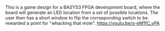 This is a game design for a BASYS3 FPGA development board, where the board will generate an LED location from a set of possible locations. The user then has a short window to flip the corrseponding switch to be rewarded a point for "whacking that mole". 
https://youtu.be/s-eM1fC_yPA
